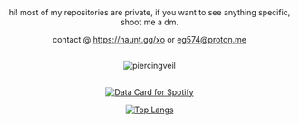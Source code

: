 <div align="center">
hi! most of my repositories are private, if you want to see anything specific, shoot me a dm.

contact @ https://haunt.gg/xo or eg574@proton.me

## 

<p align="center"> <img src="https://count.getloli.com/@piercingveil?name=piercingveil&theme=rule34&padding=7&offset=0&align=top&scale=1&pixelated=1&darkmode=auto" alt="piercingveil" /> </p>

##
<a href="https://data-card-for-spotify.herokuapp.com/card?user_id=0mumugfqrqzvwo75wqwmga03k">
  <img src="https://data-card-for-spotify.herokuapp.com/api/card?user_id=0mumugfqrqzvwo75wqwmga03k" alt="Data Card for Spotify">
</a>

[![Top Langs](https://github-readme-stats.vercel.app/api/top-langs/?username=piercingveil)](https://github.com/anuraghazra/github-readme-stats)

##
